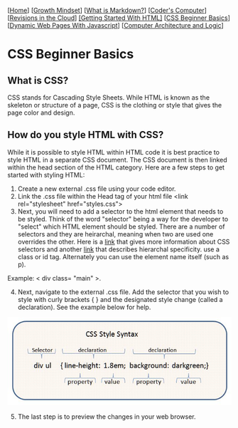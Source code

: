 [[Home](README.md)] [[Growth Mindset](growthmindset.md)] [[What is Markdown?](learning_markdown.md)] [[Coder's Computer](coders_computer.md)] [[Revisions in the Cloud](revisions_in_the_cloud.md)] [[Getting Started With HTML]](gettingstartedwithhtml.md) [[CSS Beginner Basics](css_basics.md)] [[Dynamic Web Pages With Javascript](dynamic_webpages_with_javascript.md)] [[Computer Architecture and Logic](computer_architecture_and_logic.md)]
# CSS Beginner Basics

## What is CSS?
CSS stands for Cascading Style Sheets.  While HTML is known as the skeleton or structure of a page, CSS is the clothing or style that gives the page color and design.

## How do you style HTML with CSS?
While it is possible to style HTML within HTML code it is best practice to style HTML in a separate CSS document.  The CSS document is then linked within the head section of the HTML category.  Here are a few steps to get started with styling HTML:
1. Create a new external .css file using your code editor.
2. Link the .css file within the Head tag of your html file &lt;link rel="stylesheet" href="styles.css"&gt;
3. Next, you will need to add a selector to the html element that needs to be styled.  Think of the word "selector" being a way for the developer to "select" which HTML element should be styled.  There are a number of selectors and they are heirarchal, meaning when two are used one overrides the other.  Here is a [link](https://www.w3schools.com/css/css_examples.asp) that gives more information about CSS selectors and another [link](https://www.w3schools.com/css/css_specificity.asp) that describes hierarchal specificity.  use a class or id tag.  Alternately you can use the element name itself (such as p).  

Example:  &lt; div class= "main" &gt;.  

4. Next, navigate to the external .css file.  Add the selector that you wish to style with curly brackets { } and the designated style change (called a declaration).  See the example below for help. 

![CSS syntax diagram](images/CSSsyntax.jpg)

5. The last step is to preview the changes in your web browser.

